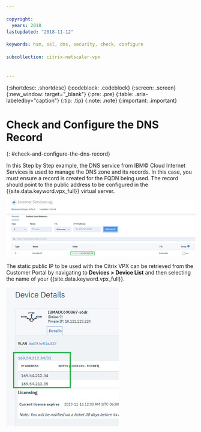 ```yaml
---

copyright:
  years: 2018
lastupdated: "2018-11-12"

keywords: hsm, ssl, dns, security, check, configure

subcollection: citrix-netscaler-vpx


---
```


{:shortdesc: .shortdesc}
{:codeblock: .codeblock}
{:screen: .screen}
{:new_window: target="_blank"}
{:pre: .pre}
{:table: .aria-labeledby="caption"}
{:tip: .tip}
{:note: .note}
{:important: .important}

# Check and Configure the DNS Record
{: #check-and-configure-the-dns-record}

In this Step by Step example, the DNS service from IBM© Cloud Internet Services is used to manage the DNS zone and its records. In this case, you must ensure a record is created for the FQDN being used. The record should point to the public address to be configured in the {{site.data.keyword.vpx_full}} virtual server.

<img src="images/12-add-record.png" alt="drawing" style="width: 700px;"/>

The static public IP to be used with the Citrix VPX can be retrieved from the Customer Portal by navigating to **Devices > Device List** and then selecting the name of your {{site.data.keyword.vpx_full}}.

<img src="images/13-check-ip.png" alt="drawing" style="width: 300px;"/>

